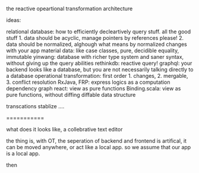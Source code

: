 the reactive opeartional transformation architecture

ideas:

relational database: how to efficiently decleartively query stuff. all the good stuff
	1. data should be acyclic, manage pointers by references please!
	2. data should be normalized, alghough what means by normalized changes with your app
material data: like case classes, pure, decidible equality, immutable
yinwang: database with richer type system and saner syntax, without giving up the query abilities
rethinkdb: reactive query!
graphql: your backend looks like a database, but you are not necessarily talking directly to a database
operational transformation: first order 1. changes, 2. mergable, 3. conflict resolution
RxJava, FRP: express logics as a computation dependency graph
react: view as pure functions
Binding.scala: view as pure functions, without diffing
diffable data structure

transcations
stablize
....


===========

what does it looks like, a collebrative text editor 


the thing is, with OT, the seperation of backend and frontend is artifical, it can be moved anywhere, or act like a local app. so we assume that our app is a local app.


then 


